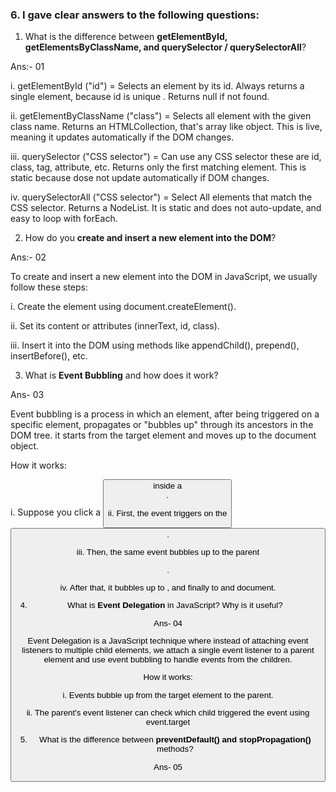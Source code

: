 ### 6. I gave clear answers to the following questions:

1. What is the difference between **getElementById, getElementsByClassName, and querySelector / querySelectorAll**?

Ans:- 01

i. getElementById ("id") = Selects an element by its id. Always returns a single element, because id is unique . Returns null if not found.

ii. getElementByClassName ("class") = Selects all element with the given class name. Returns an HTMLCollection, that's array like object. This is live, meaning it updates automatically if the DOM changes.

iii. querySelector ("CSS selector") = Can use any CSS selector these are id, class, tag, attribute, etc. Returns only the first matching element. This is static because dose not update automatically if DOM changes.

iv. querySelectorAll ("CSS selector") = Select All elements that match the CSS selector. Returns a NodeList. It is static and does not auto-update, and easy to loop with forEach.



2. How do you **create and insert a new element into the DOM**?

Ans:- 02

To create and insert a new element into the DOM in JavaScript, we usually follow these steps:

i. Create the element using document.createElement().

ii. Set its content or attributes (innerText, id, class).

iii. Insert it into the DOM using methods like appendChild(), prepend(), insertBefore(), etc.



3. What is **Event Bubbling** and how does it work?

Ans- 03

Event bubbling is a process in which an element, after being triggered on a specific element, propagates or "bubbles up" through its ancestors in the DOM tree. it starts from the target element and moves up to the document object.

How it works:

i. Suppose you click a <button> inside a <div>.

ii. First, the event triggers on the <button> .

iii. Then, the same event bubbles up to the parent <div>.

iv. After that, it bubbles up to <body>, and finally to <html> and document.



4. What is **Event Delegation** in JavaScript? Why is it useful?

Ans- 04

Event Delegation is a JavaScript technique where instead of attaching event listeners to multiple child elements, we attach a single event listener to a parent element and use event bubbling to handle events from the children.

How it works:

i. Events bubble up from the target element to the parent.

ii. The parent's event listener can check which child triggered the event using event.target



5. What is the difference between **preventDefault() and stopPropagation()** methods?

Ans- 05


